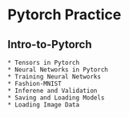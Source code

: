 # Pytorch Practice

## Intro-to-Pytorch
	* Tensors in Pytorch
	* Neural Networks in Pytorch
	* Training Neural Networks
	* Fashion-MNIST
	* Inferene and Validation
	* Saving and Loading Models
	* Loading Image Data
